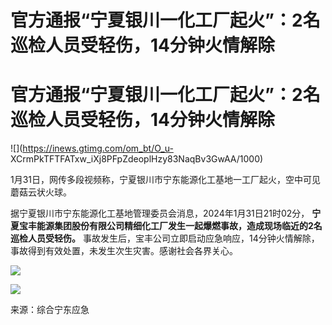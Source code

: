 # 官方通报“宁夏银川一化工厂起火”：2名巡检人员受轻伤，14分钟火情解除

# 官方通报“宁夏银川一化工厂起火”：2名巡检人员受轻伤，14分钟火情解除

![](https://inews.gtimg.com/om_bt/O_u-
XCrmPkTFTFATxw_iXj8PFpZdeoplHzy83NaqBv3GwAA/1000)

1月31日，网传多段视频称，宁夏银川市宁东能源化工基地一工厂起火，空中可见蘑菇云状火球。

据宁夏银川市宁东能源化工基地管理委员会消息，2024年1月31日21时02分，
**宁夏宝丰能源集团股份有限公司精细化工厂发生一起爆燃事故，造成现场临近的2名巡检人员受轻伤。**
事故发生后，宝丰公司立即启动应急响应，14分钟火情解除，事故得到有效处置，未发生次生灾害。感谢社会各界关心。

![](https://inews.gtimg.com/om_bt/OiFqJb5dktOABXXpgrf5w1sqdQkd7GYpvOiZ37T3lnEcYAA/1000)

![](https://inews.gtimg.com/om_bt/OvPWVIh6w7EWP8HBPJdgjd1u5l58xbNfvSJnlPJFQj6tQAA/1000)

来源：综合宁东应急

